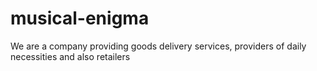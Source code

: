 # musical-enigma
We are a company providing goods delivery services, providers of daily necessities and also retailers 
